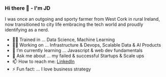 ### Hi there 👋 - I'm JD

I was once an outgoing and sporty farmer from West Cork in rural Ireland, now transitioned to city life embracing the tech world and proudly identifying as a nerd.

- 👨‍🎓 Trained in ... Data Science, Machine Learning
- 👨‍💻 Working on ... Infrastructure & Devops, Scalable Data & AI Products
- 🌱 I’m currently learning ... Javascript & web dev fundamentals
- 💬 Ask me about ... my failed & successful Startups & Scale ups
- 📫 How to reach me: [LinkedIn](https://www.linkedin.com/in/jdohea/)
- ⚡ Fun fact: ... I love business strategy

